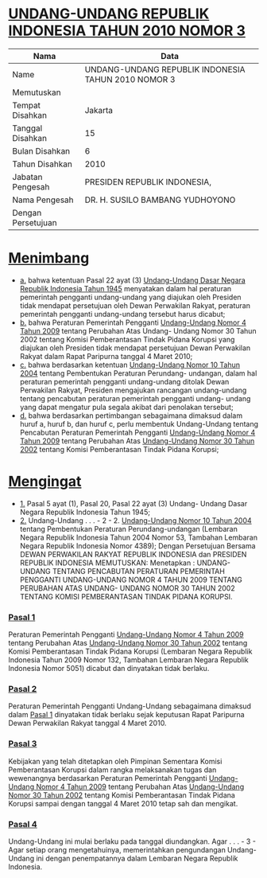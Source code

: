 # [UNDANG-UNDANG REPUBLIK INDONESIA TAHUN 2010 NOMOR 3](http://example.org/legal/document/uu/2010/3)

| Nama | Data |
| ------ | ----- |
|Name|UNDANG-UNDANG REPUBLIK INDONESIA TAHUN 2010 NOMOR 3|
|Memutuskan||
|Tempat Disahkan|Jakarta|
|Tanggal Disahkan|15|
|Bulan Disahkan|6|
|Tahun Disahkan|2010|
|Jabatan Pengesah|PRESIDEN REPUBLIK INDONESIA,|
|Nama Pengesah|DR. H. SUSILO BAMBANG YUDHOYONO|
|Dengan Persetujuan||
# [Menimbang](http://example.org/legal/document/uu/2010/3/menimbang)

* [a.](http://example.org/legal/document/uu/2010/3/menimbang/point/a) bahwa ketentuan Pasal 22 ayat (3) [Undang-Undang Dasar Negara Republik Indonesia Tahun 1945](http://example.org/legal/document/uu) menyatakan dalam hal peraturan pemerintah pengganti undang-undang yang diajukan oleh Presiden tidak mendapat persetujuan oleh Dewan Perwakilan Rakyat, peraturan pemerintah pengganti undang-undang tersebut harus dicabut;
* [b.](http://example.org/legal/document/uu/2010/3/menimbang/point/b) bahwa Peraturan Pemerintah Pengganti [Undang-Undang Nomor 4 Tahun 2009](http://example.org/legal/document/uu/2009/4) tentang Perubahan Atas Undang- Undang Nomor 30 Tahun 2002 tentang Komisi Pemberantasan Tindak Pidana Korupsi yang diajukan oleh Presiden tidak mendapat persetujuan Dewan Perwakilan Rakyat dalam Rapat Paripurna tanggal 4 Maret 2010;
* [c.](http://example.org/legal/document/uu/2010/3/menimbang/point/c) bahwa berdasarkan ketentuan [Undang-Undang Nomor 10 Tahun 2004](http://example.org/legal/document/uu/2004/10) tentang Pembentukan Peraturan Perundang- undangan, dalam hal peraturan pemerintah pengganti undang-undang ditolak Dewan Perwakilan Rakyat, Presiden mengajukan rancangan undang-undang tentang pencabutan peraturan pemerintah pengganti undang- undang yang dapat mengatur pula segala akibat dari penolakan tersebut;
* [d.](http://example.org/legal/document/uu/2010/3/menimbang/point/d) bahwa berdasarkan pertimbangan sebagaimana dimaksud dalam huruf a, huruf b, dan huruf c, perlu membentuk Undang-Undang tentang Pencabutan Peraturan Pemerintah Pengganti [Undang-Undang Nomor 4 Tahun 2009](http://example.org/legal/document/uu/2009/4) tentang Perubahan Atas [Undang-Undang Nomor 30 Tahun 2002](http://example.org/legal/document/uu/2002/30) tentang Komisi Pemberantasan Tindak Pidana Korupsi;
# [Mengingat](http://example.org/legal/document/uu/2010/3/mengingat)

* [1.](http://example.org/legal/document/uu/2010/3/mengingat/point/0001) Pasal 5 ayat (1), Pasal 20, Pasal 22 ayat (3) Undang- Undang Dasar Negara Republik Indonesia Tahun 1945;
* [2.](http://example.org/legal/document/uu/2010/3/mengingat/point/0002) Undang-Undang . . . - 2 - 2. [Undang-Undang Nomor 10 Tahun 2004](http://example.org/legal/document/uu/2004/10) tentang Pembentukan Peraturan Perundang-undangan (Lembaran Negara Republik Indonesia Tahun 2004 Nomor 53, Tambahan Lembaran Negara Republik Indonesia Nomor 4389); Dengan Persetujuan Bersama DEWAN PERWAKILAN RAKYAT REPUBLIK INDONESIA dan PRESIDEN REPUBLIK INDONESIA MEMUTUSKAN: Menetapkan : UNDANG-UNDANG TENTANG PENCABUTAN PERATURAN PEMERINTAH PENGGANTI UNDANG-UNDANG NOMOR 4 TAHUN 2009 TENTANG PERUBAHAN ATAS UNDANG- UNDANG NOMOR 30 TAHUN 2002 TENTANG KOMISI PEMBERANTASAN TINDAK PIDANA KORUPSI.

### [Pasal 1](http://example.org/legal/document/uu/2010/3/pasal/0001)
Peraturan Pemerintah Pengganti [Undang-Undang Nomor 4 Tahun 2009](http://example.org/legal/document/uu/2009/4) tentang Perubahan Atas [Undang-Undang Nomor 30 Tahun 2002](http://example.org/legal/document/uu/2002/30) tentang Komisi Pemberantasan Tindak Pidana Korupsi (Lembaran Negara Republik Indonesia Tahun 2009 Nomor 132, Tambahan Lembaran Negara Republik Indonesia Nomor 5051) dicabut dan dinyatakan tidak berlaku.


### [Pasal 2](http://example.org/legal/document/uu/2010/3/pasal/0002)
Peraturan Pemerintah Pengganti Undang-Undang sebagaimana dimaksud dalam [Pasal 1](http://example.org/legal/document/uu/2010/3/pasal/0001) dinyatakan tidak berlaku sejak keputusan Rapat Paripurna Dewan Perwakilan Rakyat tanggal 4 Maret 2010.


### [Pasal 3](http://example.org/legal/document/uu/2010/3/pasal/0003)
Kebijakan yang telah ditetapkan oleh Pimpinan Sementara Komisi Pemberantasan Korupsi dalam rangka melaksanakan tugas dan wewenangnya berdasarkan Peraturan Pemerintah Pengganti [Undang-Undang Nomor 4 Tahun 2009](http://example.org/legal/document/uu/2009/4) tentang Perubahan Atas [Undang-Undang Nomor 30 Tahun 2002](http://example.org/legal/document/uu/2002/30) tentang Komisi Pemberantasan Tindak Pidana Korupsi sampai dengan tanggal 4 Maret 2010 tetap sah dan mengikat.


### [Pasal 4](http://example.org/legal/document/uu/2010/3/pasal/0004)
Undang-Undang ini mulai berlaku pada tanggal diundangkan. Agar . . . - 3 - Agar setiap orang mengetahuinya, memerintahkan pengundangan Undang-Undang ini dengan penempatannya dalam Lembaran Negara Republik Indonesia.
